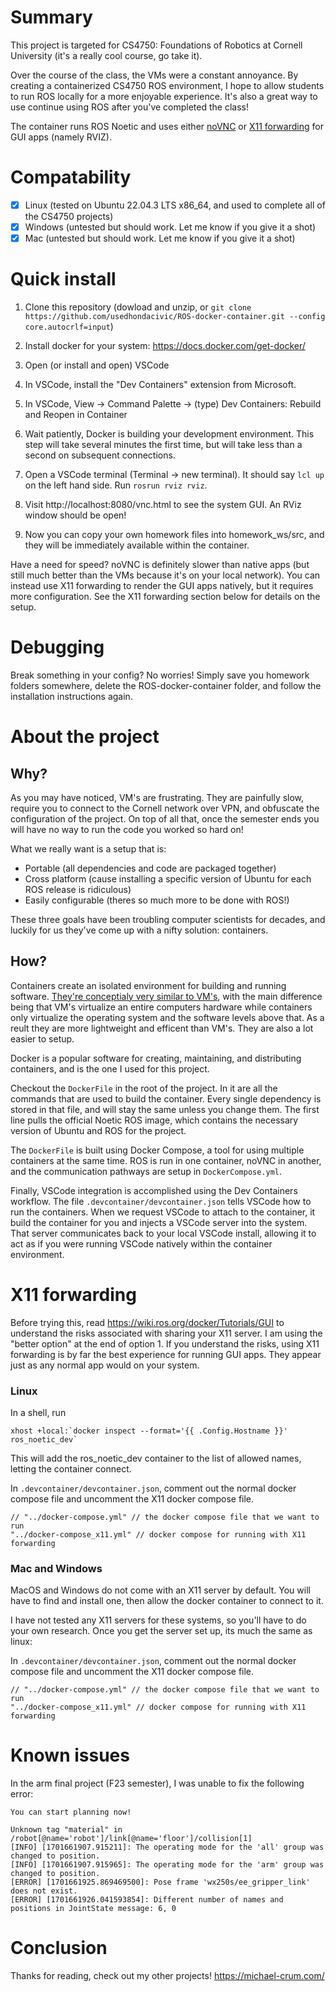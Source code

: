# Summary
This project is targeted for CS4750: Foundations of Robotics at Cornell University (it's a really cool course, go take it). 

Over the course of the class, the VMs were a constant annoyance. By creating a containerized CS4750 ROS environment, I hope to allow students to run ROS locally for a more enjoyable experience.
It's also a great way to use continue using ROS after you've completed the class! 

The container runs ROS Noetic and uses either [noVNC](https://novnc.com/info.html) or [X11 forwarding](https://goteleport.com/blog/x11-forwarding/) for GUI apps (namely RVIZ).

# Compatability

- [x] Linux (tested on Ubuntu 22.04.3 LTS x86_64, and used to complete all of the CS4750 projects)
- [x] Windows (untested but should work. Let me know if you give it a shot)
- [x] Mac (untested but should work. Let me know if you give it a shot)

# Quick install
1. Clone this repository (dowload and unzip, or `git clone https://github.com/usedhondacivic/ROS-docker-container.git --config core.autocrlf=input`)
  
2. Install docker for your system:
https://docs.docker.com/get-docker/

3. Open (or install and open) VSCode

4. In VSCode, install the "Dev Containers" extension from Microsoft.

5. In VSCode, View -> Command Palette -> (type) Dev Containers: Rebuild and Reopen in Container

6. Wait patiently, Docker is building your development environment. This step will take several minutes the first time, but will take less than a second on subsequent connections.

7. Open a VSCode terminal (Terminal -> new terminal). It should say `lcl up` on the left hand side. Run `rosrun rviz rviz`.

8. Visit http://localhost:8080/vnc.html to see the system GUI. An RViz window should be open!

9. Now you can copy your own homework files into homework_ws/src, and they will be immediately available within the container.

Have a need for speed? noVNC is definitely slower than native apps (but still much better than the VMs because it's on your local network).
You can instead use X11 forwarding to render the GUI apps natively, but it requires more configuration. See the X11 forwarding section below for details on the setup.

# Debugging

Break something in your config? No worries! Simply save you homework folders somewhere, delete the ROS-docker-container folder, and follow the installation instructions again.

# About the project

## Why?
As you may have noticed, VM's are frustrating. They are painfully slow, require you to connect to the Cornell network over VPN, and obfuscate the configuration of the project. 
On top of all that, once the semester ends you will have no way to run the code you worked so hard on!

What we really want is a setup that is:
  * Portable (all dependencies and code are packaged together)
  * Cross platform (cause installing a specific version of Ubuntu for each ROS release is ridiculous)
  * Easily configurable (theres so much more to be done with ROS!)

These three goals have been troubling computer scientists for decades, and luckily for us they've come up with a nifty solution: containers.

## How?
Containers create an isolated environment for building and running software.
[They're conceptialy very similar to VM's](https://www.atlassian.com/microservices/cloud-computing/containers-vs-vms), with the main difference being that VM's virtualize an entire computers hardware while containers only virtualize the operating system and the software levels above that. As a reult they are more lightweight and efficent than VM's. They are also a lot easier to setup.

Docker is a popular software for creating, maintaining, and distributing containers, and is the one I used for this project.

Checkout the `DockerFile` in the root of the project. In it are all the commands that are used to build the container. Every single dependency is stored in that file, and will stay the same unless you change them. The first line pulls the official Noetic ROS image, which contains the necessary version of Ubuntu and ROS for the project.

The `DockerFile` is built using Docker Compose, a tool for using multiple containers at the same time. ROS is run in one container, noVNC in another, and the communication pathways are setup in `DockerCompose.yml`.

Finally, VSCode integration is accomplished using the Dev Containers workflow. The file `.devcontainer/devcontainer.json` tells VSCode how to run the containers. When we request VSCode to attach to the container, it build the container for you and injects a VSCode server into the system. That server communicates back to your local VSCode install, allowing it to act as if you were running VSCode natively within the container environment.

# X11 forwarding

Before trying this, read https://wiki.ros.org/docker/Tutorials/GUI to understand the risks associated with sharing your X11 server. I am using the "better option" at the end of option 1. If you understand the risks, using X11 forwarding is by far the best experience for running GUI apps. They appear just as any normal app would on your system.

### Linux

In a shell, run

```
xhost +local:`docker inspect --format='{{ .Config.Hostname }}' ros_noetic_dev`
```

This will add the ros_noetic_dev container to the list of allowed names, letting the container connect.

In `.devcontainer/devcontainer.json`, comment out the normal docker compose file and uncomment the X11 docker compose file.

```
// "../docker-compose.yml" // the docker compose file that we want to run
"../docker-compose_x11.yml" // docker compose for running with X11 forwarding
```

### Mac and Windows

MacOS and Windows do not come with an X11 server by default. You will have to find and install one, then allow the docker container to connect to it.

I have not tested any X11 servers for these systems, so you'll have to do your own research. Once you get the server set up, its much the same as linux:

In `.devcontainer/devcontainer.json`, comment out the normal docker compose file and uncomment the X11 docker compose file.

```
// "../docker-compose.yml" // the docker compose file that we want to run
"../docker-compose_x11.yml" // docker compose for running with X11 forwarding
```

# Known issues
In the arm final project (F23 semester), I was unable to fix the following error:
```
You can start planning now!

Unknown tag "material" in /robot[@name='robot']/link[@name='floor']/collision[1]
[INFO] [1701661907.915211]: The operating mode for the 'all' group was changed to position.
[INFO] [1701661907.915965]: The operating mode for the 'arm' group was changed to position.
[ERROR] [1701661925.869469500]: Pose frame 'wx250s/ee_gripper_link' does not exist.
[ERROR] [1701661926.041593854]: Different number of names and positions in JointState message: 6, 0
```

# Conclusion
Thanks for reading, check out my other projects! https://michael-crum.com/
